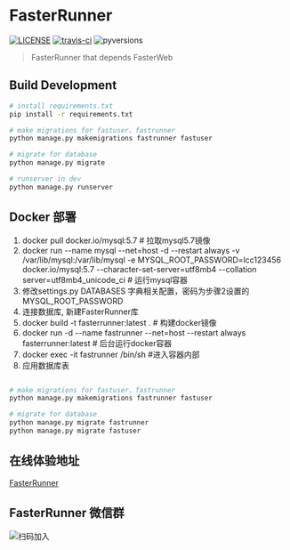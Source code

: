 # FasterRunner

[![LICENSE](https://img.shields.io/github/license/yinquanwang/FasterRunner.svg)](https://github.com/yinquanwang/FasterRunner/blob/master/LICENSE) [![travis-ci](https://travis-ci.org/yinquanwang/FasterRunner.svg?branch=master)](https://travis-ci.org/yinquanwang/FasterRunner) ![pyversions](https://img.shields.io/pypi/pyversions/Django.svg)

> FasterRunner that depends FasterWeb


## Build Development

``` bash
# install requirements.txt
pip install -r requirements.txt

# make migrations for fastuser、fastrunner
python manage.py makemigrations fastrunner fastuser

# migrate for database
python manage.py migrate

# runserver in dev
python manage.py runserver

```

## Docker 部署
1. docker pull docker.io/mysql:5.7 # 拉取mysql5.7镜像
2. docker run --name mysql --net=host -d --restart always -v /var/lib/mysql:/var/lib/mysql -e  MYSQL_ROOT_PASSWORD=lcc123456 docker.io/mysql:5.7 --character-set-server=utf8mb4 --collation server=utf8mb4_unicode_ci  # 运行mysql容器
3. 修改settings.py DATABASES 字典相关配置，密码为步骤2设置的MYSQL_ROOT_PASSWORD
4. 连接数据库, 新建FasterRunner库
5. docker build -t fasterrunner:latest .    # 构建docker镜像
6. docker run -d --name fastrunner --net=host --restart always fasterrunner:latest  # 后台运行docker容器
7. docker exec -it fastrunner /bin/sh  #进入容器内部
8. 应用数据库表
``` bash

# make migrations for fastuser、fastrunner
python manage.py makemigrations fastrunner fastuser

# migrate for database
python manage.py migrate fastrunner
python manage.py migrate fastuser

```

## 在线体验地址
[FasterRunner](http://39.108.239.78:8082/#/fastrunner/register)

## FasterRunner 微信群
![扫码加入](https://github.com/yinquanwang/FasterRunner/blob/master/images/Wechat.jpg)<br>



